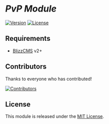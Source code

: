 # _PvP Module_

[![Version](https://img.shields.io/github/v/release/WoW-CMS/bc-pvp?style=flat-square&logo=github&color=green)](https://github.com/WoW-CMS/bc-pvp/releases)
[![License](https://img.shields.io/github/license/WoW-CMS/bc-pvp?style=flat-square&color=blue)](../LICENSE)

## Requirements

* [BlizzCMS](https://github.com/WoW-CMS/BlizzCMS) v2+

## Contributors

Thanks to everyone who has contributed!

[![Contributors](https://contrib.rocks/image?repo=wow-cms/bc-pvp)](https://github.com/WoW-CMS/bc-pvp/graphs/contributors)

## License

This module is released under the [MIT License](../LICENSE).
